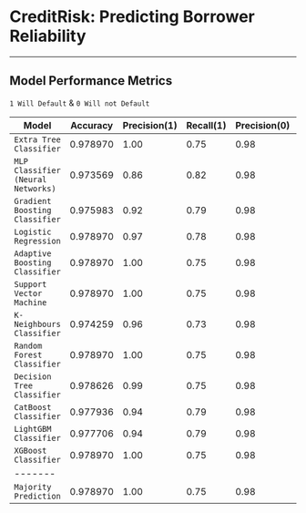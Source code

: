 # CreditRisk: Predicting Borrower Reliability
---


## Model Performance Metrics
`1 Will Default` & `0 Will not Default`

|                Model                   | Accuracy | Precision(1) | Recall(1) | Precision(0) | Recall(0) |
|----------------------------------------|----------|--------------|-----------|--------------|-----------|
| `Extra Tree Classifier`                | 0.978970 |    1.00      |   0.75    |     0.98     |   1.00    |
| `MLP Classifier (Neural Networks)`     | 0.973569 |    0.86      |   0.82    |     0.98     |   0.99    |
| `Gradient Boosting Classifier`         | 0.975983 |    0.92      |   0.79    |     0.98     |   0.99    |
| `Logistic Regression`                  | 0.978970 |    0.97      |   0.78    |     0.98     |   1.00    |
| `Adaptive Boosting Classifier`         | 0.978970 |    1.00      |   0.75    |     0.98     |   1.00    |
| `Support Vector Machine`               | 0.978970 |    1.00      |   0.75    |     0.98     |   1.00    |
| `K-Neighbours Classifier`              | 0.974259 |    0.96      |   0.73    |     0.98     |   1.00    |
| `Random Forest Classifier`             | 0.978970 |    1.00      |   0.75    |     0.98     |   1.00    |
| `Decision Tree Classifier `            | 0.978626 |    0.99      |   0.75    |     0.98     |   1.00    |
| `CatBoost Classifier`                  | 0.977936 |    0.94      |   0.79    |     0.98     |   1.00    |
| `LightGBM Classifier`                  | 0.977706 |    0.94      |   0.79    |     0.98     |   1.00    |
| `XGBoost Classifier`                   | 0.978970 |    1.00      |   0.75    |     0.98     |   1.00    |
|  -------                                      |          |              |           |              |           |
| `Majority Prediction`                  | 0.978970 |    1.00      |   0.75    |     0.98     |   1.00    |




